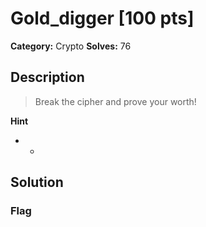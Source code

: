# Gold_digger [100 pts]

**Category:** Crypto
**Solves:** 76

## Description
>Break the cipher and prove your worth!

**Hint**
* -

## Solution

### Flag

